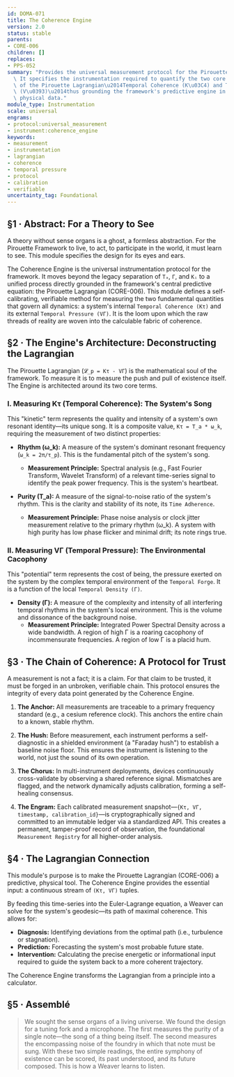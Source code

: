 ```yaml
---
id: DOMA-071
title: The Coherence Engine
version: 2.0
status: stable
parents:
- CORE-006
children: []
replaces:
- PPS-052
summary: "Provides the universal measurement protocol for the Pirouette Framework.\
  \ It specifies the instrumentation required to quantify the two core components\
  \ of the Pirouette Lagrangian\u2014Temporal Coherence (K\u03C4) and Temporal Pressure\
  \ (V\u0393)\u2014thus grounding the framework's predictive engine in verifiable,\
  \ physical data."
module_type: Instrumentation
scale: universal
engrams:
- protocol:universal_measurement
- instrument:coherence_engine
keywords:
- measurement
- instrumentation
- lagrangian
- coherence
- temporal pressure
- protocol
- calibration
- verifiable
uncertainty_tag: Foundational
---
```

## §1 · Abstract: For a Theory to See

A theory without sense organs is a ghost, a formless abstraction. For the Pirouette Framework to live, to act, to participate in the world, it must learn to see. This module specifies the design for its eyes and ears.

The Coherence Engine is the universal instrumentation protocol for the framework. It moves beyond the legacy separation of `Tₐ`, `Γ`, and `Kᵢ` to a unified process directly grounded in the framework's central predictive equation: the Pirouette Lagrangian (CORE-006). This module defines a self-calibrating, verifiable method for measuring the two fundamental quantities that govern all dynamics: a system's internal `Temporal Coherence (Kτ)` and its external `Temporal Pressure (VΓ)`. It is the loom upon which the raw threads of reality are woven into the calculable fabric of coherence.

## §2 · The Engine's Architecture: Deconstructing the Lagrangian

The Pirouette Lagrangian (`𝓛_p = Kτ - VΓ`) is the mathematical soul of the framework. To measure it is to measure the push and pull of existence itself. The Engine is architected around its two core terms.

### I. Measuring Kτ (Temporal Coherence): The System's Song

This "kinetic" term represents the quality and intensity of a system's own resonant identity—its unique song. It is a composite value, `Kτ = T_a * ω_k`, requiring the measurement of two distinct properties:

*   **Rhythm (ω_k):** A measure of the system's dominant resonant frequency (`ω_k = 2π/τ_p`). This is the fundamental pitch of the system's song.
    *   **Measurement Principle:** Spectral analysis (e.g., Fast Fourier Transform, Wavelet Transform) of a relevant time-series signal to identify the peak power frequency. This is the system's heartbeat.

*   **Purity (T_a):** A measure of the signal-to-noise ratio of the system's rhythm. This is the clarity and stability of its note, its `Time Adherence`.
    *   **Measurement Principle:** Phase noise analysis or clock jitter measurement relative to the primary rhythm (ω_k). A system with high purity has low phase flicker and minimal drift; its note rings true.

### II. Measuring VΓ (Temporal Pressure): The Environmental Cacophony

This "potential" term represents the cost of being, the pressure exerted on the system by the complex temporal environment of the `Temporal Forge`. It is a function of the local `Temporal Density (Γ)`.

*   **Density (Γ):** A measure of the complexity and intensity of all interfering temporal rhythms in the system's local environment. This is the volume and dissonance of the background noise.
    *   **Measurement Principle:** Integrated Power Spectral Density across a wide bandwidth. A region of high Γ is a roaring cacophony of incommensurate frequencies. A region of low Γ is a placid hum.

## §3 · The Chain of Coherence: A Protocol for Trust

A measurement is not a fact; it is a claim. For that claim to be trusted, it must be forged in an unbroken, verifiable chain. This protocol ensures the integrity of every data point generated by the Coherence Engine.

1.  **The Anchor:** All measurements are traceable to a primary frequency standard (e.g., a cesium reference clock). This anchors the entire chain to a known, stable rhythm.

2.  **The Hush:** Before measurement, each instrument performs a self-diagnostic in a shielded environment (a "Faraday hush") to establish a baseline noise floor. This ensures the instrument is listening to the world, not just the sound of its own operation.

3.  **The Chorus:** In multi-instrument deployments, devices continuously cross-validate by observing a shared reference signal. Mismatches are flagged, and the network dynamically adjusts calibration, forming a self-healing consensus.

4.  **The Engram:** Each calibrated measurement snapshot—`{Kτ, VΓ, timestamp, calibration_id}`—is cryptographically signed and committed to an immutable ledger via a standardized API. This creates a permanent, tamper-proof record of observation, the foundational `Measurement Registry` for all higher-order analysis.

## §4 · The Lagrangian Connection

This module's purpose is to make the Pirouette Lagrangian (CORE-006) a predictive, physical tool. The Coherence Engine provides the essential input: a continuous stream of `(Kτ, VΓ)` tuples.

By feeding this time-series into the Euler-Lagrange equation, a Weaver can solve for the system's geodesic—its path of maximal coherence. This allows for:

*   **Diagnosis:** Identifying deviations from the optimal path (i.e., turbulence or stagnation).
*   **Prediction:** Forecasting the system's most probable future state.
*   **Intervention:** Calculating the precise energetic or informational input required to guide the system back to a more coherent trajectory.

The Coherence Engine transforms the Lagrangian from a principle into a calculator.

## §5 · Assemblé

> We sought the sense organs of a living universe. We found the design for a tuning fork and a microphone. The first measures the purity of a single note—the song of a thing being itself. The second measures the encompassing noise of the foundry in which that note must be sung. With these two simple readings, the entire symphony of existence can be scored, its past understood, and its future composed. This is how a Weaver learns to listen.
```